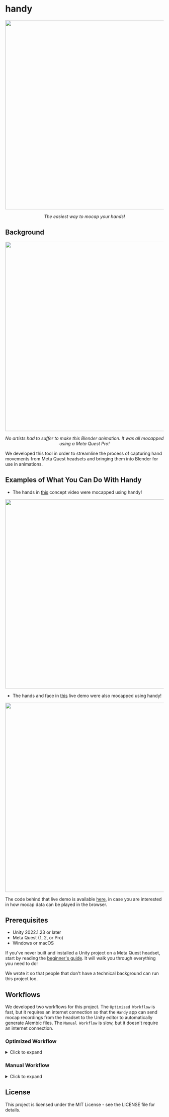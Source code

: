 # handy

<p align="center">
 <img src="https://github.com/Shopify/handy/blob/main/readme_images/logo.PNG" width="600"/>
 <p align="center">
  <em>The easiest way to mocap your hands!</em>
 </p>
</p>

## Background

<p align="center">
 <img src="https://github.com/Shopify/handy/blob/main/readme_images/animated_hands.gif" width="600"/>
 <p align="center">
  <em>No artists had to suffer to make this Blender animation. It was all mocapped using a Meta Quest Pro!</em>
 </p>
</p>

We developed this tool in order to streamline the process of capturing hand movements from Meta Quest headsets and bringing them into Blender for use in animations.

## Examples of What You Can Do With Handy

- The hands in [this](https://twitter.com/StrangeNative/status/1613218237969494017?s=20) concept video were mocapped using handy!

<p align="center">
  <a href="https://twitter.com/StrangeNative/status/1613218237969494017?s=20">
    <img src="https://github.com/Shopify/handy/blob/main/readme_images/concept_video.PNG" href="https://twitter.com/StrangeNative/status/1613218237969494017?s=20" width="600">
  </a>
</p>

- The hands and face in [this](https://diegomacario.github.io/Hands-In-The-Web) live demo were also mocapped using handy!

<p align="center">
  <a href="https://diegomacario.github.io/Hands-In-The-Web">
    <img src="https://github.com/Shopify/handy/blob/main/readme_images/geisha.png" href="https://diegomacario.github.io/Hands-In-The-Web" width="600">
  </a>
</p>

The code behind that live demo is available [here](https://github.com/diegomacario/Hands-In-The-Web), in case you are interested in how mocap data can be played in the browser.

## Prerequisites

* Unity 2022.1.23 or later
* Meta Quest (1, 2, or Pro)
* Windows or macOS

If you've never built and installed a Unity project on a Meta Quest headset, start by reading the [beginner's guide](https://github.com/Shopify/handy/blob/main/BEGINNERS_GUIDE.md). It will walk you through everything you need to do!

We wrote it so that people that don't have a technical background can run this project too.

## Workflows

We developed two workflows for this project. The `Optimized Workflow` is fast, but it requires an internet connection so that the `Handy` app can send mocap recordings from the headset to the Unity editor to automatically generate Alembic files. The `Manual Workflow` is slow, but it doesn't require an internet connection. 

### Optimized Workflow

<details>
  <summary>Click to expand</summary>

1. First, build the `ClientScene` and install it to the headset. You can find it here:

<p align="center">
 <img src="https://github.com/Shopify/handy/blob/main/readme_images/client_scene.png" width="600"/>
</p>

To build and install it you can simply go to `File -> Build And Run`.

2. Now, switch over to the `ServerScene` - double-click it to open it, then hit play in the editor. You can find the scene here:

<p align="center">
 <img src="https://github.com/Shopify/handy/blob/main/readme_images/server_scene.png" width="600"/>
</p>

Play in the editor looks like this:

<p align="center">
 <img src="https://github.com/Shopify/handy/blob/main/readme_images/editor_play_button.png" width="600"/>
</p>

3. Run the `Handy` app on the headset.

4. Start and stop recording by pinching your left thumb and index finger together and holding the pinch until the red recording indicator appears or disappears at your left wrist.

<p align="center">
 <img src="https://github.com/Shopify/handy/blob/main/readme_images/begin_and_end_recording.gif" width="600"/>
 <p align="center">
  <em>The red sphere at the left wrist indicates whether you are recording or not.</em>
 </p>
</p>

5. Every time you stop recording, the client (the `Handy` app) will send a `.jsonlines` file to the server (the Unity editor). The server will then immediately start playing back the recording (you will see your hands moving in Unity's viewport). Once it finishes playing the recording (you will see your hands freeze in Unity's viewport), it will output a finished `.abc` filename in Unity's console.

<p align="center">
 <img src="https://github.com/Shopify/handy/blob/main/readme_images/final_abc.png" width="600"/>
</p>

The `.abc` files will always be placed in a folder called `data_output` which is located at the root of your clone of this repository.

6. If you start and stop recording multiple times in a row, a queue will form in the server, so you will have to wait for it to process all your recordings.

7. Load your exported `.abc` files in Blender. You will see two hands and a cube that acts as a placeholder for the headset, which we also record!

<p align="center">
 <img src="https://github.com/Shopify/handy/blob/main/readme_images/hands_and_head.PNG" width="600"/>
</p>
</details>

### Manual Workflow

<details>
  <summary>Click to expand</summary>

1. First, build the `CaptureScene` and install it to the headset. You can find it here:

<p align="center">
 <img src="https://github.com/Shopify/handy/blob/main/readme_images/capture_scene.PNG" width="600"/>
</p>

Double-click it to open it, and then go to `File -> Build Settings...`, select any scenes that are in the `Scenes In Build` box, right click them and select `Remove Selection`.

<p align="center">
 <img src="https://github.com/Shopify/handy/blob/main/readme_images/remove_selection.png" width="600"/>
</p>

After that simply click the `Add Open Scenes` button and the `CaptureScene` should be added to the list. You are now ready to press the `Build And Run` button.

<p align="center">
 <img src="https://github.com/Shopify/handy/blob/main/readme_images/add_open_scenes.png" width="600"/>
</p>

2. Run the `Handy` app on the headset.
3. Start and stop recording by pinching your left thumb and index finger together and holding the pinch until the red recording indicator appears or disappears at your left wrist.

<p align="center">
 <img src="https://github.com/Shopify/handy/blob/main/readme_images/begin_and_end_recording.gif" width="600"/>
 <p align="center">
  <em>The red sphere at the left wrist indicates whether you are recording or not.</em>
 </p>
</p>

4. Connect the headset to your computer and download the `.jsonlines` files that were recorded. You can find them here:

<p align="center">
 <img src="https://github.com/Shopify/handy/blob/main/readme_images/jsonlines_folder.PNG" width="600"/>
</p>

5. Open the `PlaybackScene` in the Unity editor by double-clicking it. You can find it here:

<p align="center">
 <img src="https://github.com/Shopify/handy/blob/main/readme_images/playback_scene.PNG" width="600"/>
</p>

6. Click on the `PlaybackManager` object in the scene hierarchy. In the `PlaybackManager` component of that object, input the path of the `.jsonlines` file that you want to export as an Alembic file. In the `AlembicExporter` component of the same object, specify the location where you want the Alembic file to be generated and its name.

<p align="center">
 <img src="https://github.com/Shopify/handy/blob/main/readme_images/playback_steps.PNG" width="600"/>
</p>

7. Hit play in the editor and wait for the animation to complete. Play in the editor looks like this:

<p align="center">
 <img src="https://github.com/Shopify/handy/blob/main/readme_images/editor_play_button.png" width="600"/>
</p>

8. Load your exported `.abc` file in Blender. You will see two hands and a cube that acts as a placeholder for the headset, which we also record!

<p align="center">
 <img src="https://github.com/Shopify/handy/blob/main/readme_images/hands_and_head.PNG" width="600"/>
</p>
</details>

## License

This project is licensed under the MIT License - see the LICENSE file for details.